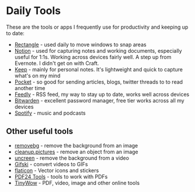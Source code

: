 # Daily Tools

These are the tools or apps I frequently use for productivity and keeping up to date:

- [Rectangle](https://rectangleapp.com) - used daily to move windows to snap areas
- [Notion](https://www.notion.so/) - used for capturing notes and working documents, especially useful for 1:1s. Working across devices fairly well. A step up from Evernote. I didn't get on with Craft.
- [Keep](https://www.google.com/keep) - mainly for personal notes. It's lightweight and quick to capture what's on my mind
- [Pocket](https://getpocket.com) - so good for sending articles, blogs, twitter threads to to read another time
- [Feedly](https://feedly.com) - RSS feed, my way to stay up to date, works well across devices
- [Bitwarden](https://bitwarden.com) - excellent password manager, free tier works across all my devices
- [Spotify](https://www.spotify.com) - music and podcasts

## Other useful tools

- [removebg](https://www.remove.bg/) - remove the background from an image
- [cleanup.pictures](https://cleanup.pictures/) - remove an object from an image
- [uncreen](https://www.unscreen.com/) - remove the background from a video
- [Gifski](https://gif.ski/) - convert videos to GIFs
- [flaticon](https://www.flaticon.com/) - Vector icons and stickers
- [PDF24 Tools](https://tools.pdf24.org/en/) - tools to work with PDFs
- [TinyWow](https://tinywow.com/) - PDF, video, image and other online tools
